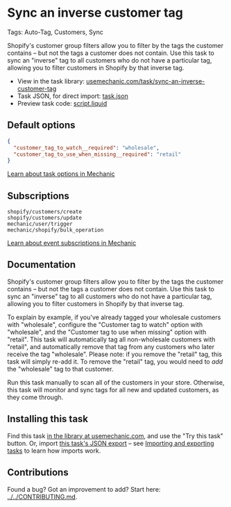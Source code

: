# Sync an inverse customer tag

Tags: Auto-Tag, Customers, Sync

Shopify's customer group filters allow you to filter by the tags the customer contains – but not the tags a customer does not contain. Use this task to sync an "inverse" tag to all customers who do not have a particular tag, allowing you to filter customers in Shopify by that inverse tag.

* View in the task library: [usemechanic.com/task/sync-an-inverse-customer-tag](https://usemechanic.com/task/sync-an-inverse-customer-tag)
* Task JSON, for direct import: [task.json](../../tasks/sync-an-inverse-customer-tag.json)
* Preview task code: [script.liquid](./script.liquid)

## Default options

```json
{
  "customer_tag_to_watch__required": "wholesale",
  "customer_tag_to_use_when_missing__required": "retail"
}
```

[Learn about task options in Mechanic](https://docs.usemechanic.com/article/471-task-options)

## Subscriptions

```liquid
shopify/customers/create
shopify/customers/update
mechanic/user/trigger
mechanic/shopify/bulk_operation
```

[Learn about event subscriptions in Mechanic](https://docs.usemechanic.com/article/408-subscriptions)

## Documentation

Shopify's customer group filters allow you to filter by the tags the customer contains – but not the tags a customer does not contain. Use this task to sync an "inverse" tag to all customers who do not have a particular tag, allowing you to filter customers in Shopify by that inverse tag.

To explain by example, if you've already tagged your wholesale customers with "wholesale", configure the "Customer tag to watch" option with "wholesale", and the "Customer tag to use when missing" option with "retail". This task will automatically tag all non-wholesale customers with "retail", and automatically remove that tag from any customers who later receive the tag "wholesale". Please note: if you remove the "retail" tag, this task will simply re-add it. To remove the "retail" tag, you would need to _add_ the "wholesale" tag to that customer.

Run this task manually to scan all of the customers in your store. Otherwise, this task will monitor and sync tags for all new and updated customers, as they come through.

## Installing this task

Find this task [in the library at usemechanic.com](https://usemechanic.com/task/sync-an-inverse-customer-tag), and use the "Try this task" button. Or, import [this task's JSON export](../../tasks/sync-an-inverse-customer-tag.json) – see [Importing and exporting tasks](https://docs.usemechanic.com/article/505-importing-and-exporting-tasks) to learn how imports work.

## Contributions

Found a bug? Got an improvement to add? Start here: [../../CONTRIBUTING.md](../../CONTRIBUTING.md).
